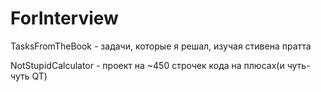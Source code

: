 # ForInterview
TasksFromTheBook - задачи, которые я решал, изучая стивена пратта

NotStupidCalculator - проект на ~450 строчек кода на плюсах(и чуть-чуть QT)

